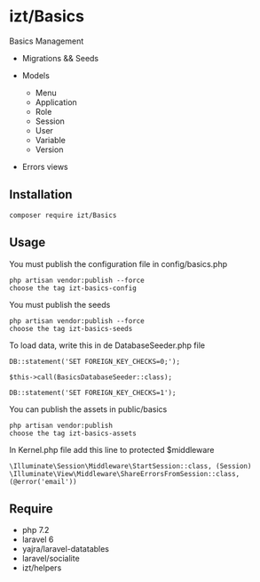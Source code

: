 # izt/Basics

Basics Management

- Migrations && Seeds
- Models
    - Menu
    - Application    
    - Role
    - Session
    - User
    - Variable
    - Version
    
- Errors views
    
## Installation

```
composer require izt/Basics
```

## Usage

You must publish the configuration file in config/basics.php

```
php artisan vendor:publish --force   
choose the tag izt-basics-config
```

You must publish the seeds
```
php artisan vendor:publish --force    
choose the tag izt-basics-seeds
```
To load data, write this in de DatabaseSeeder.php file
```
DB::statement('SET FOREIGN_KEY_CHECKS=0;');

$this->call(BasicsDatabaseSeeder::class);

DB::statement('SET FOREIGN_KEY_CHECKS=1');
```     
You can publish the assets in public/basics
```
php artisan vendor:publish   
choose the tag izt-basics-assets
```

In Kernel.php file add this line to protected $middleware
```
\Illuminate\Session\Middleware\StartSession::class, (Session)
\Illuminate\View\Middleware\ShareErrorsFromSession::class, (@error('email'))
```

## Require

- php 7.2
- laravel 6
- yajra/laravel-datatables
- laravel/socialite
- izt/helpers


    
